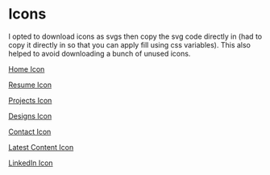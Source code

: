 # Icons

I opted to download icons as svgs then copy the svg code directly in (had to copy it directly in so that you can apply fill using css variables). This also helped to avoid downloading a bunch of unused icons.

[Home Icon](https://fonts.google.com/icons?selected=Material+Icons:home:&icon.query=home)

[Resume Icon](https://fonts.google.com/icons?selected=Material+Icons:description:&icon.query=description)

[Projects Icon](https://fonts.google.com/icons?selected=Material+Icons:desktop_mac:&icon.query=desktop)

[Designs Icon](https://fonts.google.com/icons?selected=Material+Icons:photo_library:&icon.query=photo_library)

[Contact Icon]()

[Latest Content Icon](https://fonts.google.com/icons?selected=Material+Icons:ondemand_video:&icon.query=video)

[LinkedIn Icon](https://fontawesome.com/icons/linkedin?f=brands&s=solid)
